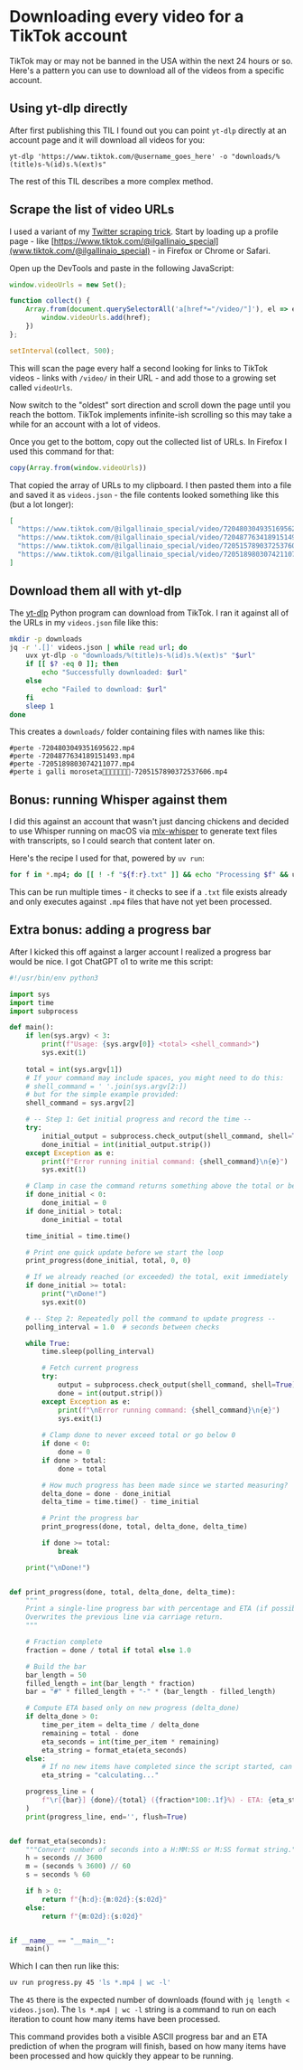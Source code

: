 # Downloading every video for a TikTok account

TikTok may or may not be banned in the USA within the next 24 hours or so. Here's a pattern you can use to download all of the videos from a specific account.

## Using yt-dlp directly

After first publishing this TIL I found out you can point `yt-dlp` directly at an account page and it will download all videos for you:

    yt-dlp 'https://www.tiktok.com/@username_goes_here' -o "downloads/%(title)s-%(id)s.%(ext)s"

The rest of this TIL describes a more complex method.

## Scrape the list of video URLs 

I used a variant of my [Twitter scraping trick](https://til.simonwillison.net/twitter/collecting-replies). Start by loading up a profile page - like [https://www.tiktok.com/@ilgallinaio_special](www.tiktok.com/@ilgallinaio_special) - in Firefox or Chrome or Safari.

Open up the DevTools and paste in the following JavaScript:

```javascript
window.videoUrls = new Set();

function collect() {
    Array.from(document.querySelectorAll('a[href*="/video/"]'), el => el.href).forEach(href => {
        window.videoUrls.add(href);
    })
};

setInterval(collect, 500);
```

This will scan the page every half a second looking for links to TikTok videos - links with `/video/` in their URL - and add those to a growing set called `videoUrls`.

Now switch to the "oldest" sort direction and scroll down the page until you reach the bottom. TikTok implements infinite-ish scrolling so this may take a while for an account with a lot of videos.

Once you get to the bottom, copy out the collected list of URLs. In Firefox I used this command for that:

```javascript
copy(Array.from(window.videoUrls))
```
That copied the array of URLs to my clipboard. I then pasted them into a file and saved it as `videos.json` - the file contents looked something like this (but a lot longer):
```json
[
  "https://www.tiktok.com/@ilgallinaio_special/video/7204803049351695622",
  "https://www.tiktok.com/@ilgallinaio_special/video/7204877634189151493",
  "https://www.tiktok.com/@ilgallinaio_special/video/7205157890372537606",
  "https://www.tiktok.com/@ilgallinaio_special/video/7205189803074211077"
]
```
## Download them all with yt-dlp

The [yt-dlp](https://github.com/yt-dlp/yt-dlp) Python program can download from TikTok. I ran it against all of the URLs in my `videos.json` file like this:

```bash
mkdir -p downloads
jq -r '.[]' videos.json | while read url; do
    uvx yt-dlp -o "downloads/%(title)s-%(id)s.%(ext)s" "$url"
    if [[ $? -eq 0 ]]; then
        echo "Successfully downloaded: $url"
    else
        echo "Failed to download: $url"
    fi
    sleep 1
done
```
This creates a `downloads/` folder containing files with names like this:
```
#perte -7204803049351695622.mp4
#perte -7204877634189151493.mp4
#perte -7205189803074211077.mp4
#perte i galli moroseta🐓🐓🌸🍾🍾💪😅-7205157890372537606.mp4
```

## Bonus: running Whisper against them

I did this against an account that wasn't just dancing chickens and decided to use Whisper running on macOS via [mlx-whisper](https://pypi.org/project/mlx-whisper/) to generate text files with transcripts, so I could search that content later on.

Here's the recipe I used for that, powered by `uv run`:

```bash
for f in *.mp4; do [[ ! -f "${f:r}.txt" ]] && echo "Processing $f" && uv run --with mlx-whisper mlx_whisper "$f"; done
```
This can be run multiple times - it checks to see if a `.txt` file exists already and only executes against `.mp4` files that have not yet been processed.

## Extra bonus: adding a progress bar

After I kicked this off against a larger account I realized a progress bar would be nice. I got ChatGPT o1 to write me this script:

```python
#!/usr/bin/env python3

import sys
import time
import subprocess

def main():
    if len(sys.argv) < 3:
        print(f"Usage: {sys.argv[0]} <total> <shell_command>")
        sys.exit(1)
    
    total = int(sys.argv[1])
    # If your command may include spaces, you might need to do this:
    # shell_command = ' '.join(sys.argv[2:])
    # but for the simple example provided:
    shell_command = sys.argv[2]

    # -- Step 1: Get initial progress and record the time --
    try:
        initial_output = subprocess.check_output(shell_command, shell=True)
        done_initial = int(initial_output.strip())
    except Exception as e:
        print(f"Error running initial command: {shell_command}\n{e}")
        sys.exit(1)

    # Clamp in case the command returns something above the total or below zero
    if done_initial < 0:
        done_initial = 0
    if done_initial > total:
        done_initial = total

    time_initial = time.time()

    # Print one quick update before we start the loop
    print_progress(done_initial, total, 0, 0)

    # If we already reached (or exceeded) the total, exit immediately
    if done_initial >= total:
        print("\nDone!")
        sys.exit(0)

    # -- Step 2: Repeatedly poll the command to update progress --
    polling_interval = 1.0  # seconds between checks

    while True:
        time.sleep(polling_interval)

        # Fetch current progress
        try:
            output = subprocess.check_output(shell_command, shell=True)
            done = int(output.strip())
        except Exception as e:
            print(f"\nError running command: {shell_command}\n{e}")
            sys.exit(1)
        
        # Clamp done to never exceed total or go below 0
        if done < 0:
            done = 0
        if done > total:
            done = total

        # How much progress has been made since we started measuring?
        delta_done = done - done_initial
        delta_time = time.time() - time_initial

        # Print the progress bar
        print_progress(done, total, delta_done, delta_time)

        if done >= total:
            break

    print("\nDone!")


def print_progress(done, total, delta_done, delta_time):
    """
    Print a single-line progress bar with percentage and ETA (if possible).
    Overwrites the previous line via carriage return.
    """

    # Fraction complete
    fraction = done / total if total else 1.0

    # Build the bar
    bar_length = 50
    filled_length = int(bar_length * fraction)
    bar = "#" * filled_length + "-" * (bar_length - filled_length)

    # Compute ETA based only on new progress (delta_done)
    if delta_done > 0:
        time_per_item = delta_time / delta_done
        remaining = total - done
        eta_seconds = int(time_per_item * remaining)
        eta_string = format_eta(eta_seconds)
    else:
        # If no new items have completed since the script started, can't guess yet
        eta_string = "calculating..."

    progress_line = (
        f"\r[{bar}] {done}/{total} ({fraction*100:.1f}%) - ETA: {eta_string}"
    )
    print(progress_line, end='', flush=True)


def format_eta(seconds):
    """Convert number of seconds into a H:MM:SS or M:SS format string."""
    h = seconds // 3600
    m = (seconds % 3600) // 60
    s = seconds % 60

    if h > 0:
        return f"{h:d}:{m:02d}:{s:02d}"
    else:
        return f"{m:02d}:{s:02d}"


if __name__ == "__main__":
    main()
```
Which I can then run like this:

```bash
uv run progress.py 45 'ls *.mp4 | wc -l'
```
The `45` there is the expected number of downloads (found with `jq length < videos.json`). The `ls *.mp4 | wc -l` string is a command to run on each iteration to count how many items have been processed.

This command provides both a visible ASCII progress bar and an ETA prediction of when the program will finish, based on how many items have been processed and how quickly they appear to be running.
